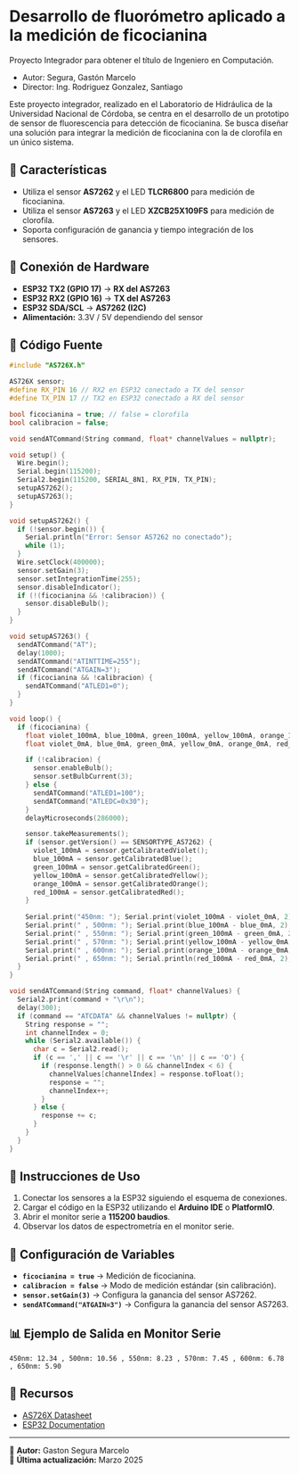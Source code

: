 # Desarrollo de fluorómetro aplicado a la medición de ficocianina
Proyecto Integrador para obtener el título de Ingeniero en Computación.  
- Autor: Segura, Gastón Marcelo  
- Director: Ing. Rodriguez Gonzalez, Santiago

Este proyecto integrador, realizado en el Laboratorio de Hidráulica de la Universidad Nacional de Córdoba, se centra en el desarrollo de un prototipo de sensor de fluorescencia para detección de ficocianina. Se busca diseñar una solución para integrar la medición de ficocianina con la de clorofila en un único sistema.

## 📌 Características
- Utiliza el sensor **AS7262** y el LED **TLCR6800** para medición de ficocianina.
- Utiliza el sensor **AS7263** y el LED **XZCB25X109FS** para medición de clorofila.
- Soporta configuración de ganancia y tiempo integración de los sensores.

## 🔧 Conexión de Hardware
- **ESP32 TX2 (GPIO 17)** → **RX del AS7263**
- **ESP32 RX2 (GPIO 16)** → **TX del AS7263**
- **ESP32 SDA/SCL** → **AS7262 (I2C)**
- **Alimentación:** 3.3V / 5V dependiendo del sensor

## 📜 Código Fuente
```cpp
#include "AS726X.h"

AS726X sensor;
#define RX_PIN 16 // RX2 en ESP32 conectado a TX del sensor
#define TX_PIN 17 // TX2 en ESP32 conectado a RX del sensor

bool ficocianina = true; // false = clorofila
bool calibracion = false;

void sendATCommand(String command, float* channelValues = nullptr);

void setup() {
  Wire.begin();
  Serial.begin(115200);
  Serial2.begin(115200, SERIAL_8N1, RX_PIN, TX_PIN);
  setupAS7262();
  setupAS7263();
}

void setupAS7262() {
  if (!sensor.begin()) {
    Serial.println("Error: Sensor AS7262 no conectado");
    while (1);
  }
  Wire.setClock(400000);
  sensor.setGain(3);
  sensor.setIntegrationTime(255);
  sensor.disableIndicator();
  if (!(ficocianina && !calibracion)) {
    sensor.disableBulb();
  }
}

void setupAS7263() {
  sendATCommand("AT");
  delay(1000);
  sendATCommand("ATINTTIME=255");
  sendATCommand("ATGAIN=3");
  if (ficocianina && !calibracion) {
    sendATCommand("ATLED1=0");
  }
}

void loop() {
  if (ficocianina) {
    float violet_100mA, blue_100mA, green_100mA, yellow_100mA, orange_100mA, red_100mA;
    float violet_0mA, blue_0mA, green_0mA, yellow_0mA, orange_0mA, red_0mA;

    if (!calibracion) {
      sensor.enableBulb();
      sensor.setBulbCurrent(3);
    } else {
      sendATCommand("ATLED1=100");
      sendATCommand("ATLEDC=0x30");
    }
    delayMicroseconds(286000);

    sensor.takeMeasurements();
    if (sensor.getVersion() == SENSORTYPE_AS7262) {
      violet_100mA = sensor.getCalibratedViolet();
      blue_100mA = sensor.getCalibratedBlue();
      green_100mA = sensor.getCalibratedGreen();
      yellow_100mA = sensor.getCalibratedYellow();
      orange_100mA = sensor.getCalibratedOrange();
      red_100mA = sensor.getCalibratedRed();
    }
    
    Serial.print("450nm: "); Serial.print(violet_100mA - violet_0mA, 2);
    Serial.print(" , 500nm: "); Serial.print(blue_100mA - blue_0mA, 2);
    Serial.print(" , 550nm: "); Serial.print(green_100mA - green_0mA, 2);
    Serial.print(" , 570nm: "); Serial.print(yellow_100mA - yellow_0mA, 2);
    Serial.print(" , 600nm: "); Serial.print(orange_100mA - orange_0mA, 2);
    Serial.print(" , 650nm: "); Serial.println(red_100mA - red_0mA, 2);
  }
}

void sendATCommand(String command, float* channelValues) {
  Serial2.print(command + "\r\n");
  delay(300);
  if (command == "ATCDATA" && channelValues != nullptr) {
    String response = "";
    int channelIndex = 0;
    while (Serial2.available()) {
      char c = Serial2.read();
      if (c == ',' || c == '\r' || c == '\n' || c == 'O') {
        if (response.length() > 0 && channelIndex < 6) {
          channelValues[channelIndex] = response.toFloat();
          response = "";
          channelIndex++;
        }
      } else {
        response += c;
      }
    }
  }
}
```

## 🚀 Instrucciones de Uso
1. Conectar los sensores a la ESP32 siguiendo el esquema de conexiones.
2. Cargar el código en la ESP32 utilizando el **Arduino IDE** o **PlatformIO**.
3. Abrir el monitor serie a **115200 baudios**.
4. Observar los datos de espectrometría en el monitor serie.

## 📌 Configuración de Variables
- **`ficocianina = true`** → Medición de ficocianina.
- **`calibracion = false`** → Modo de medición estándar (sin calibración).
- **`sensor.setGain(3)`** → Configura la ganancia del sensor AS7262.
- **`sendATCommand("ATGAIN=3")`** → Configura la ganancia del sensor AS7263.

## 📊 Ejemplo de Salida en Monitor Serie
```
450nm: 12.34 , 500nm: 10.56 , 550nm: 8.23 , 570nm: 7.45 , 600nm: 6.78 , 650nm: 5.90
```

## 🔗 Recursos
- [AS726X Datasheet](https://ams.com/as726x)
- [ESP32 Documentation](https://docs.espressif.com/)

---
📌 **Autor:** Gaston Segura Marcelo  
📅 **Última actualización:** Marzo 2025

